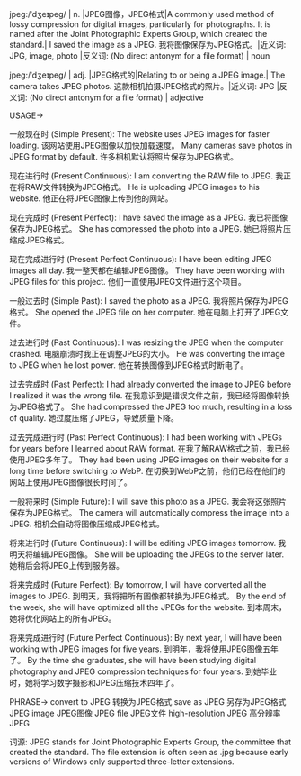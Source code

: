 jpeg:/ˈdʒeɪpeɡ/ | n. |JPEG图像，JPEG格式|A commonly used method of lossy compression for digital images, particularly for photographs.  It is named after the Joint Photographic Experts Group, which created the standard.| I saved the image as a JPEG. 我将图像保存为JPEG格式。|近义词: JPG, image, photo |反义词: (No direct antonym for a file format) | noun

jpeg:/ˈdʒeɪpeɡ/ | adj. |JPEG格式的|Relating to or being a JPEG image.| The camera takes JPEG photos. 这款相机拍摄JPEG格式的照片。|近义词: JPG |反义词: (No direct antonym for a file format) | adjective


USAGE->

一般现在时 (Simple Present):
The website uses JPEG images for faster loading.  该网站使用JPEG图像以加快加载速度。
Many cameras save photos in JPEG format by default. 许多相机默认将照片保存为JPEG格式。

现在进行时 (Present Continuous):
I am converting the RAW file to JPEG. 我正在将RAW文件转换为JPEG格式。
He is uploading JPEG images to his website. 他正在将JPEG图像上传到他的网站。

现在完成时 (Present Perfect):
I have saved the image as a JPEG. 我已将图像保存为JPEG格式。
She has compressed the photo into a JPEG. 她已将照片压缩成JPEG格式。

现在完成进行时 (Present Perfect Continuous):
I have been editing JPEG images all day. 我一整天都在编辑JPEG图像。
They have been working with JPEG files for this project.  他们一直使用JPEG文件进行这个项目。

一般过去时 (Simple Past):
I saved the photo as a JPEG. 我将照片保存为JPEG格式。
She opened the JPEG file on her computer. 她在电脑上打开了JPEG文件。

过去进行时 (Past Continuous):
I was resizing the JPEG when the computer crashed. 电脑崩溃时我正在调整JPEG的大小。
He was converting the image to JPEG when he lost power. 他在转换图像到JPEG格式时断电了。

过去完成时 (Past Perfect):
I had already converted the image to JPEG before I realized it was the wrong file.  在我意识到是错误文件之前，我已经将图像转换为JPEG格式了。
She had compressed the JPEG too much, resulting in a loss of quality. 她过度压缩了JPEG，导致质量下降。

过去完成进行时 (Past Perfect Continuous):
I had been working with JPEGs for years before I learned about RAW format. 在我了解RAW格式之前，我已经使用JPEG多年了。
They had been using JPEG images on their website for a long time before switching to WebP. 在切换到WebP之前，他们已经在他们的网站上使用JPEG图像很长时间了。

一般将来时 (Simple Future):
I will save this photo as a JPEG. 我会将这张照片保存为JPEG格式。
The camera will automatically compress the image into a JPEG. 相机会自动将图像压缩成JPEG格式。

将来进行时 (Future Continuous):
I will be editing JPEG images tomorrow. 我明天将编辑JPEG图像。
She will be uploading the JPEGs to the server later. 她稍后会将JPEG上传到服务器。

将来完成时 (Future Perfect):
By tomorrow, I will have converted all the images to JPEG. 到明天，我将把所有图像都转换为JPEG格式。
By the end of the week, she will have optimized all the JPEGs for the website. 到本周末，她将优化网站上的所有JPEG。

将来完成进行时 (Future Perfect Continuous):
By next year, I will have been working with JPEG images for five years. 到明年，我将使用JPEG图像五年了。
By the time she graduates, she will have been studying digital photography and JPEG compression techniques for four years. 到她毕业时，她将学习数字摄影和JPEG压缩技术四年了。


PHRASE->
convert to JPEG  转换为JPEG格式
save as JPEG  另存为JPEG格式
JPEG image  JPEG图像
JPEG file  JPEG文件
high-resolution JPEG  高分辨率JPEG


词源:  JPEG stands for Joint Photographic Experts Group, the committee that created the standard.  The file extension is often seen as .jpg because early versions of Windows only supported three-letter extensions.
